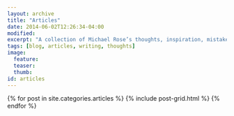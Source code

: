 ```yaml
---
layout: archive
title: "Articles"
date: 2014-06-02T12:26:34-04:00
modified:
excerpt: "A collection of Michael Rose’s thoughts, inspiration, mistakes, and other minutia."
tags: [blog, articles, writing, thoughts]
image:
  feature:
  teaser:
  thumb:
id: articles  
---
```


<div class="tiles">
{% for post in site.categories.articles %}
  {% include post-grid.html %}
{% endfor %}
</div><!-- /.tiles -->

